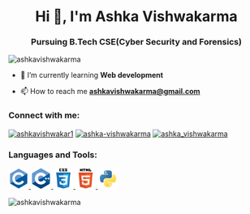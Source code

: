 <h1 align="center">Hi 👋, I'm Ashka Vishwakarma</h1>
<h3 align="center">Pursuing B.Tech CSE(Cyber Security and Forensics)</h3>

<p align="left"> <img src="https://komarev.com/ghpvc/?username=ashkavishwakarma&label=Profile%20views&color=0e75b6&style=flat" alt="ashkavishwakarma" /> </p>

- 🌱 I’m currently learning **Web development**

- 📫 How to reach me **ashkavishwakarma@gmail.com**

<h3 align="left">Connect with me:</h3>
<p align="left">
<a href="https://twitter.com/ashkavishwakar1" target="blank"><img align="center" src="https://raw.githubusercontent.com/rahuldkjain/github-profile-readme-generator/master/src/images/icons/Social/twitter.svg" alt="ashkavishwakar1" height="30" width="40" /></a>
<a href="https://linkedin.com/in/ashka-vishwakarma" target="blank"><img align="center" src="https://raw.githubusercontent.com/rahuldkjain/github-profile-readme-generator/master/src/images/icons/Social/linked-in-alt.svg" alt="ashka-vishwakarma" height="30" width="40" /></a>
<a href="https://auth.geeksforgeeks.org/user/ashka_vishwakarma" target="blank"><img align="center" src="https://raw.githubusercontent.com/rahuldkjain/github-profile-readme-generator/master/src/images/icons/Social/geeks-for-geeks.svg" alt="ashka_vishwakarma" height="30" width="40" /></a>
</p>

<h3 align="left">Languages and Tools:</h3>
<p align="left"> <a href="https://www.cprogramming.com/" target="_blank" rel="noreferrer"> <img src="https://raw.githubusercontent.com/devicons/devicon/master/icons/c/c-original.svg" alt="c" width="40" height="40"/> </a> <a href="https://www.w3schools.com/cpp/" target="_blank" rel="noreferrer"> <img src="https://raw.githubusercontent.com/devicons/devicon/master/icons/cplusplus/cplusplus-original.svg" alt="cplusplus" width="40" height="40"/> </a> <a href="https://www.w3schools.com/css/" target="_blank" rel="noreferrer"> <img src="https://raw.githubusercontent.com/devicons/devicon/master/icons/css3/css3-original-wordmark.svg" alt="css3" width="40" height="40"/> </a> <a href="https://www.w3.org/html/" target="_blank" rel="noreferrer"> <img src="https://raw.githubusercontent.com/devicons/devicon/master/icons/html5/html5-original-wordmark.svg" alt="html5" width="40" height="40"/> </a> <a href="https://www.python.org" target="_blank" rel="noreferrer"> <img src="https://raw.githubusercontent.com/devicons/devicon/master/icons/python/python-original.svg" alt="python" width="40" height="40"/> </a> </p>

<p><img align="center" src="https://github-readme-streak-stats.herokuapp.com/?user=ashkavishwakarma&" alt="ashkavishwakarma" /></p>
